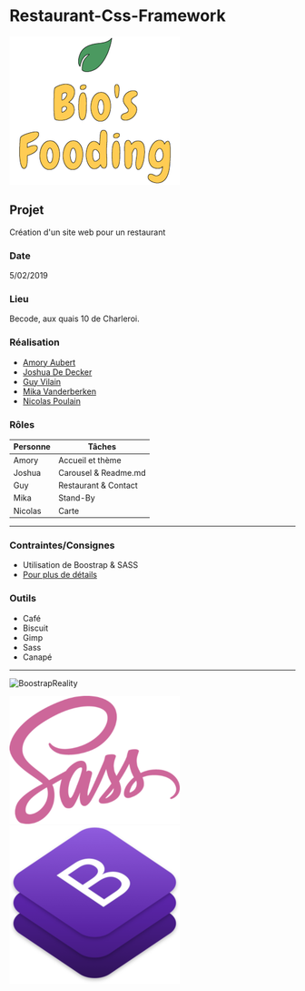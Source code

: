 # Restaurant-Css-Framework
![BioFood](assets/rdsrc/logo-restau.png)
## Projet
Création d'un site web pour un restaurant

### Date 
5/02/2019 
### Lieu
Becode, aux quais 10 de Charleroi.

### Réalisation 
* [Amory Aubert](https://github.com/AmoryAubert)
* [Joshua De Decker](https://github.com/2D1J)
* [Guy Vilain](https://github.com/GuyVil1)
* [Mika Vanderberken](https://github.com/mika0499)
* [Nicolas Poulain](https://github.com/PoulainNicolas)

### Rôles

|Personne    | Tâches                |
|------------|-----------------------|
|Amory       |Accueil et thème       |
|Joshua      |Carousel & Readme.md   |
|Guy         |Restaurant & Contact   |
|Mika        |Stand-By               |
|Nicolas     |Carte                  |

-----------------------

### Contraintes/Consignes
* Utilisation de Boostrap & SASS
* [Pour plus de détails](https://github.com/becodeorg/CRL-Woods-1.9/blob/master/Parcours/01-Prairie/9.Bootstrap/projet.md)

### Outils
* Café
* Biscuit
* Gimp
* Sass
* Canapé

----------------------
![BoostrapReality](https://media.giphy.com/media/1xoKOCXe6lCg3KmbCV/200w_d.gif)

![Sass](assets/rdsrc/sass.png)
![Boostrap](assets/rdsrc/boostrap_readme.png)




